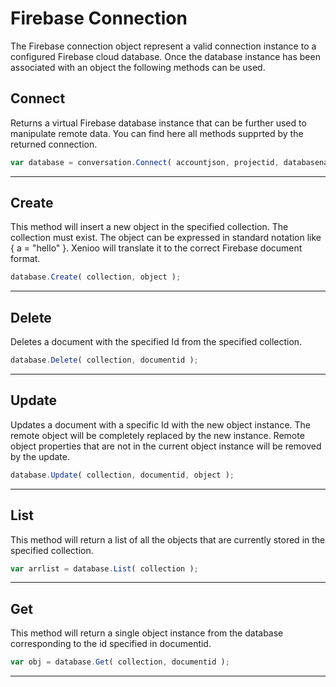 # Firebase Connection
The Firebase connection object represent a valid connection instance to a configured Firebase cloud database. Once the database instance has been associated with an object the following methods can be used.

## Connect
Returns a virtual Firebase database instance that can be further used to manipulate remote data. You can find here all methods supprted by the returned connection.
```javascript
var database = conversation.Connect( accountjson, projectid, databasename );
```  
---
## Create
This method will insert a new object in the specified collection. The collection must exist. The object can be expressed in standard notation like { a = "hello" }. Xenioo will translate it to the correct Firebase document format.
```javascript
database.Create( collection, object );
```  
---
## Delete  
Deletes a document with the specified Id from the specified collection.
```javascript
database.Delete( collection, documentid );
```  
---
## Update  
Updates a document with a specific Id with the new object instance. The remote object will be completely replaced by the new instance. Remote object properties that are not in the current object instance will be removed by the update.
```javascript
database.Update( collection, documentid, object );
```  
---
## List  
This method will return a list of all the objects that are currently stored in the specified collection.
```javascript
var arrlist = database.List( collection );
```  
---
## Get  
This method will return a single object instance from the database corresponding to the id specified in documentid.
```javascript
var obj = database.Get( collection, documentid );
```  
---
